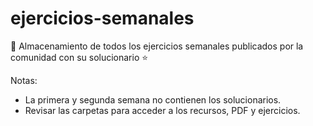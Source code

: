 # ejercicios-semanales
📄 Almacenamiento de todos los ejercicios semanales publicados por la comunidad con su solucionario ⭐


Notas:
- La primera y segunda semana no contienen los solucionarios.
- Revisar las carpetas para acceder a los recursos, PDF y ejercicios.

